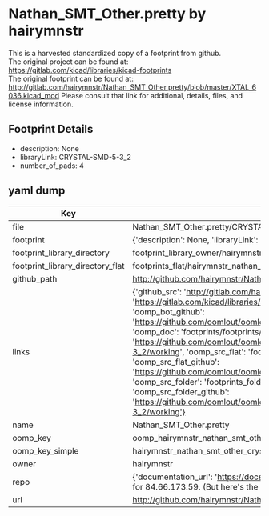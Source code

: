 # Nathan_SMT_Other.pretty by hairymnstr  
This is a harvested standardized copy of a footprint from github.  
The original project can be found at:  
https://gitlab.com/kicad/libraries/kicad-footprints  
The original footprint can be found at:
http://gitlab.com/hairymnstr/Nathan_SMT_Other.pretty/blob/master/XTAL_6036.kicad_mod
Please consult that link for additional, details, files, and license information.  
## Footprint Details
* description: None  
* libraryLink: CRYSTAL-SMD-5-3_2  
* number_of_pads: 4  
## yaml dump  
| Key | Value |  
| --- | --- |  
| file | Nathan_SMT_Other.pretty/CRYSTAL-SMD-5-3_2.kicad_mod |  
| footprint | {'description': None, 'libraryLink': 'CRYSTAL-SMD-5-3_2', 'number_of_pads': 4} |  
| footprint_library_directory | footprint_library_owner/hairymnstr_Nathan_SMT_Other.pretty |  
| footprint_library_directory_flat | footprints_flat/hairymnstr_nathan_smt_other_crystal_smd_5_3_2/working |  
| github_path | http://github.com/hairymnstr/Nathan_SMT_Other.pretty/blob/master/CRYSTAL-SMD-5-3_2.kicad_mod |  
| links | {'github_src': 'http://gitlab.com/hairymnstr/Nathan_SMT_Other.pretty/blob/master/XTAL_6036.kicad_mod', 'github_src_repo': 'https://gitlab.com/kicad/libraries/kicad-footprints', 'oomp_bot': 'footprints/hairymnstr_nathan_smt_other_crystal_smd_5_3_2/working', 'oomp_bot_github': 'https://github.com/oomlout/oomlout_oomp_footprint_bot/tree/main/footprints/hairymnstr_nathan_smt_other_crystal_smd_5_3_2/working', 'oomp_doc': 'footprints/footprints/hairymnstr/Nathan_SMT_Other/CRYSTAL-SMD-5-3_2/working/', 'oomp_doc_github': 'https://github.com/oomlout/oomlout_oomp_footprint_doc/tree/main/footprints/footprints/hairymnstr/Nathan_SMT_Other/CRYSTAL-SMD-5-3_2/working', 'oomp_src_flat': 'footprints_flat/footprints_flat/hairymnstr_nathan_smt_other_crystal_smd_5_3_2/working', 'oomp_src_flat_github': 'https://github.com/oomlout/oomlout_oomp_footprint_src/tree/main/footprints_flat/hairymnstr_nathan_smt_other_crystal_smd_5_3_2/working', 'oomp_src_folder': 'footprints_folder/footprints_folder/hairymnstr/Nathan_SMT_Other/CRYSTAL-SMD-5-3_2/working', 'oomp_src_folder_github': 'https://github.com/oomlout/oomlout_oomp_footprint_src/tree/main/footprints_folder/hairymnstr/Nathan_SMT_Other/CRYSTAL-SMD-5-3_2/working'} |  
| name | Nathan_SMT_Other.pretty |  
| oomp_key | oomp_hairymnstr_nathan_smt_other_crystal_smd_5_3_2 |  
| oomp_key_simple | hairymnstr_nathan_smt_other_crystal_smd_5_3_2 |  
| owner | hairymnstr |  
| repo | {'documentation_url': 'https://docs.github.com/rest/overview/resources-in-the-rest-api#rate-limiting', 'message': "API rate limit exceeded for 84.66.173.59. (But here's the good news: Authenticated requests get a higher rate limit. Check out the documentation for more details.)"} |  
| url | http://github.com/hairymnstr/Nathan_SMT_Other.pretty |  

